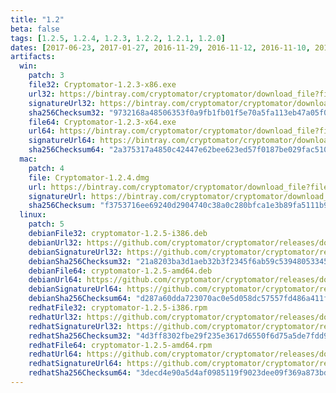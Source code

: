 ```yaml
---
title: "1.2"
beta: false
tags: [1.2.5, 1.2.4, 1.2.3, 1.2.2, 1.2.1, 1.2.0]
dates: [2017-06-23, 2017-01-27, 2016-11-29, 2016-11-12, 2016-11-10, 2016-09-19]
artifacts:
  win:
    patch: 3
    file32: Cryptomator-1.2.3-x86.exe
    url32: https://bintray.com/cryptomator/cryptomator/download_file?file_path=Cryptomator-1.2.3-x86.exe
    signatureUrl32: https://bintray.com/cryptomator/cryptomator/download_file?file_path=Cryptomator-1.2.3-x86.exe.asc
    sha256Checksum32: "9732168a48506353f0a9fb1fb01f5e70a5fa113eb47a05f04db05f4c8b6ffbbf"
    file64: Cryptomator-1.2.3-x64.exe
    url64: https://bintray.com/cryptomator/cryptomator/download_file?file_path=Cryptomator-1.2.3-x64.exe
    signatureUrl64: https://bintray.com/cryptomator/cryptomator/download_file?file_path=Cryptomator-1.2.3-x64.exe.asc
    sha256Checksum64: "2a375317a4850c42447e62bee623ed57f0187be029fac510aa36bbaecbdb9b66"
  mac:
    patch: 4
    file: Cryptomator-1.2.4.dmg
    url: https://bintray.com/cryptomator/cryptomator/download_file?file_path=Cryptomator-1.2.4.dmg
    signatureUrl: https://bintray.com/cryptomator/cryptomator/download_file?file_path=Cryptomator-1.2.4.dmg.asc
    sha256Checksum: "f3753716ee69240d2904740c38a0c280bfca1e3b89fa5111b98db484a896d090"
  linux:
    patch: 5
    debianFile32: cryptomator-1.2.5-i386.deb
    debianUrl32: https://github.com/cryptomator/cryptomator/releases/download/1.2.5/cryptomator-1.2.5-i386.deb
    debianSignatureUrl32: https://github.com/cryptomator/cryptomator/releases/download/1.2.5/cryptomator-1.2.5-i386.deb.asc
    debianSha256Checksum32: "21a8203ba3d1aeb32b3f2345f6ab59c53948053345c31585265afdc5b6bdda30"
    debianFile64: cryptomator-1.2.5-amd64.deb
    debianUrl64: https://github.com/cryptomator/cryptomator/releases/download/1.2.5/cryptomator-1.2.5-amd64.deb
    debianSignatureUrl64: https://github.com/cryptomator/cryptomator/releases/download/1.2.5/cryptomator-1.2.5-amd64.deb.asc
    debianSha256Checksum64: "d287a60dda723070ac0e5d058dc57557fd486a411f9941dbe387e704889f2f79"
    redhatFile32: cryptomator-1.2.5-i386.rpm
    redhatUrl32: https://github.com/cryptomator/cryptomator/releases/download/1.2.5/cryptomator-1.2.5-i386.rpm
    redhatSignatureUrl32: https://github.com/cryptomator/cryptomator/releases/download/1.2.5/cryptomator-1.2.5-i386.rpm.asc
    redhatSha256Checksum32: "4d3ff8302fbe29f235e3617d6550f6d75a5de7fdd9b980104cc6d26b89603948"
    redhatFile64: cryptomator-1.2.5-amd64.rpm
    redhatUrl64: https://github.com/cryptomator/cryptomator/releases/download/1.2.5/cryptomator-1.2.5-amd64.rpm
    redhatSignatureUrl64: https://github.com/cryptomator/cryptomator/releases/download/1.2.5/cryptomator-1.2.5-amd64.rpm.asc
    redhatSha256Checksum64: "3decd4e90a5d4af0985119f9023dee09f369a873bdb52251ee587d195556dd37"
---
```

